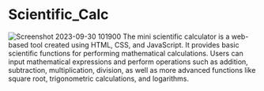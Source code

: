 # Scientific_Calc
![Screenshot 2023-09-30 101900](https://github.com/PUSHPDEV/Scientific_Calc/assets/114074858/425d4667-f103-4a1b-a1f8-8160c00e9092)
The mini scientific calculator is a web-based tool created using HTML, CSS, and JavaScript. It provides basic scientific functions for performing mathematical calculations. Users can input mathematical expressions and perform operations such as addition, subtraction, multiplication, division, as well as more advanced functions like square root, trigonometric calculations, and logarithms.

